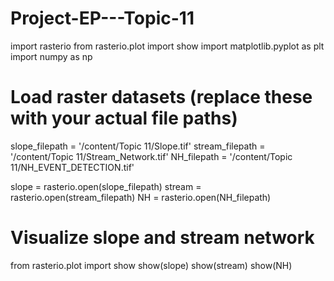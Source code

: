 # Project-EP---Topic-11
import rasterio
from rasterio.plot import show
import matplotlib.pyplot as plt
import numpy as np

# Load raster datasets (replace these with your actual file paths)
slope_filepath = '/content/Topic 11/Slope.tif'
stream_filepath = '/content/Topic 11/Stream_Network.tif'
NH_filepath = '/content/Topic 11/NH_EVENT_DETECTION.tif'

slope = rasterio.open(slope_filepath)
stream = rasterio.open(stream_filepath)
NH = rasterio.open(NH_filepath)

# Visualize slope and stream network
from rasterio.plot import show
show(slope)
show(stream)
show(NH) 
